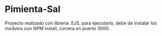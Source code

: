 # Pimienta-Sal

Proyecto realizado con libreria .EJS, para ejecutarlo, debe de instalar los modulos con NPM install, correra en puerto 3000.
